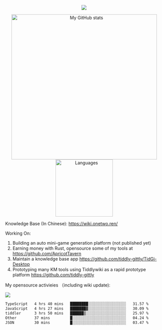 <a href="https://github.com/linonetwo">
    <p align="center">
        <img src="https://github-profile-trophy.vercel.app/?username=linonetwo&column=7&theme=onedark"/>
    </p>
</a>
<a align="center" href="https://github.com/linonetwo">
  <p align="center">
    <img src="https://github-readme-stats.vercel.app/api?username=linonetwo&show_icons=true&count_private=true" alt="My GitHub stats" width="465"/>
    <img src="https://github-readme-stats.vercel.app/api/top-langs/?username=linonetwo&layout=compact&langs_count=10" alt="Languages" height="183">
  </p>
</a>

Knowledge Base (In Chinese): https://wiki.onetwo.ren/

Working On: 

1. Building an auto mini-game generation platform (not published yet)
1. Earning money with Rust, opensource some of my tools at https://github.com/ApricotTavern
1. Maintain a knowledge base app https://github.com/tiddly-gittly/TidGi-Desktop
1. Prototyping many KM tools using Tiddlywiki as a rapid prototype platform https://github.com/tiddly-gittly

My opensource activieies （including wiki update):

![](https://visitor-badge.glitch.me/badge?page_id=linonetwo.linonetwo)

<!--START_SECTION:waka-->

```txt
TypeScript   4 hrs 40 mins   ████████░░░░░░░░░░░░░░░░░   31.57 %
JavaScript   4 hrs 27 mins   ███████▓░░░░░░░░░░░░░░░░░   30.09 %
tiddler      3 hrs 50 mins   ██████▒░░░░░░░░░░░░░░░░░░   25.97 %
Other        37 mins         █░░░░░░░░░░░░░░░░░░░░░░░░   04.24 %
JSON         30 mins         █░░░░░░░░░░░░░░░░░░░░░░░░   03.47 %
```

<!--END_SECTION:waka-->
